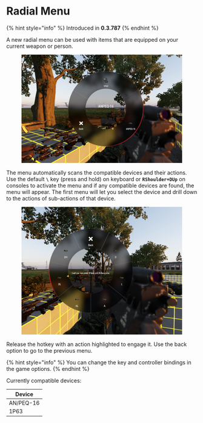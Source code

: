 # Radial Menu

{% hint style="info" %}
Introduced in **0.3.787**
{% endhint %}

A new radial menu can be used with items that are equipped on your current weapon or person.

<figure><img src="../../.gitbook/assets/image (22) (1).png" alt=""><figcaption></figcaption></figure>

The menu automatically scans the compatible devices and their actions. Use the default **`\`** key (press and hold) on keyboard or **`RShoulder+DUp`** on consoles to activate the menu and if any compatible devices are found, the menu will appear. The first menu will let you select the device and drill down to the actions of sub-actions of that device.

<figure><img src="../../.gitbook/assets/image (1) (1).png" alt=""><figcaption></figcaption></figure>

Release the hotkey with an action highlighted to engage it. Use the back option to go to the previous menu.

{% hint style="info" %}
You can change the key and controller bindings in the game options.
{% endhint %}

Currently compatible devices:

| Device    |
| --------- |
| AN/PEQ-16 |
| 1P63      |
